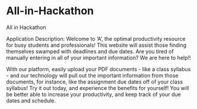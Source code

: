 # All-in-Hackathon
All in Hackathon

Application Description: 
Welcome to ‘A’, the optimal productivity resource for busy students and professionals! This website will assist those finding themselves swamped with deadlines and due dates. Are you tired of manually entering in all of your important information? We are here to help!! 

With our platform, easily upload your PDF documents - like a class syllabus - and our technology will pull out the important information from those documents, for instance, like the assignment due dates off of your class syllabus! Try it out today, and experience the benefits for yourself! You will be better able to increase your productivity, and keep track of your due dates and schedule. 

